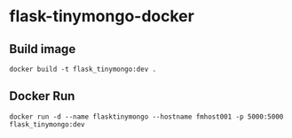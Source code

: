 # flask-tinymongo-docker

## Build image
`docker build -t flask_tinymongo:dev .`

## Docker Run
`docker run -d --name flasktinymongo --hostname fmhost001 -p 5000:5000 flask_tinymongo:dev`
